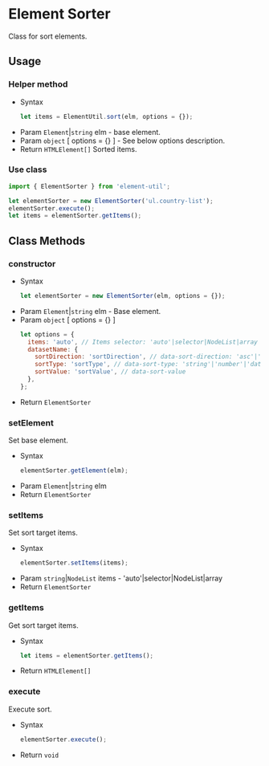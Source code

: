 # Element Sorter

Class for sort elements.

## Usage

### Helper method

- Syntax
  ``` js
  let items = ElementUtil.sort(elm, options = {});
  ```
- Param  `Element`|`string` elm - base element.
- Param  `object` [ options = {} ] - See below options description.
- Return `HTMLElement[]` Sorted items.

### Use class

``` js
import { ElementSorter } from 'element-util';

let elementSorter = new ElementSorter('ul.country-list');
elementSorter.execute();
let items = elementSorter.getItems();
```

## Class Methods

### constructor

- Syntax
  ``` js
  let elementSorter = new ElementSorter(elm, options = {});
  ```
- Param `Element`|`string` elm - Base element.
- Param `object` [ options = {} ]
  ``` js
  let options = {
    items: 'auto', // Items selector: 'auto'|selector|NodeList|array
    datasetName: {
      sortDirection: 'sortDirection', // data-sort-direction: 'asc'|'desc'
      sortType: 'sortType', // data-sort-type: 'string'|'number'|'date'
      sortValue: 'sortValue', // data-sort-value
    },
  };
  ```
- Return `ElementSorter`

### setElement

Set base element.

- Syntax
  ``` js
  elementSorter.getElement(elm);
  ```
- Param  `Element`|`string` elm
- Return `ElementSorter`

### setItems

Set sort target items.

- Syntax
  ``` js
  elementSorter.setItems(items);
  ```
- Param  `string`|`NodeList` items - 'auto'|selector|NodeList|array
- Return `ElementSorter`

### getItems

Get sort target items.

- Syntax
  ``` js
  let items = elementSorter.getItems();
  ```
- Return `HTMLElement[]`

### execute

Execute sort.

- Syntax
  ``` js
  elementSorter.execute();
  ```
- Return `void`
